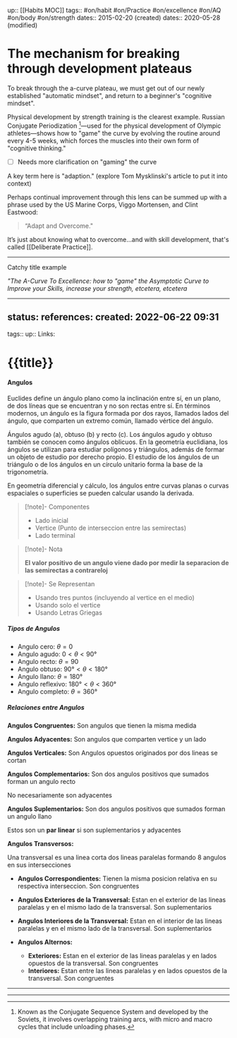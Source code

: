 up:: [[Habits MOC]]
tags:: #on/habit #on/Practice #on/excellence #on/AQ #on/body #on/strength
dates:: 2015-02-20 (created)
dates:: 2020-05-28 (modified)

# The mechanism for breaking through development plateaus
To break through the a-curve plateau, we must get out of our newly established "automatic mindset", and return to a beginner's "cognitive mindset". 

Physical development by strength training is the clearest example. 
Russian Conjugate Periodization [^1]—used for the physical development of Olympic athletes—shows how to "game" the curve by evolving the routine around every 4-5 weeks, which forces the muscles into their own form of "cognitive thinking."

- [ ] Needs more clarification on "gaming" the curve

A key term here is "adaption." (explore Tom Mysklinski's article to put it into context)

Perhaps continual improvement through this lens can be summed up with a phrase used by the US Marine Corps, Viggo Mortensen, and Clint Eastwood: 

> “Adapt and Overcome."

It’s just about knowing what to overcome…and with skill development, that's called [[Deliberate Practice]].

---
Catchy title example

*"The A-Curve To Excellence: how to "game" the Asymptotic Curve to Improve your Skills, increase your strength, etcetera, etcetera*

[^1]: Known as the Conjugate Sequence System and developed by the Soviets, it involves overlapping training arcs, with micro and macro cycles that include unloading phases.

---
status:
references:
created: 2022-06-22 09:31
---
tags::
up::
Links: 
# {{title}}
#### Angulos
Euclides define un ángulo plano como la inclinación entre sí, en un plano, de dos líneas que se encuentran y no son rectas entre sí. En términos modernos, un ángulo es la figura formada por dos rayos, llamados lados del ángulo, que comparten un extremo común, llamado vértice del ángulo.


Ángulos agudo (a), obtuso (b) y recto (c). Los ángulos agudo y obtuso también se conocen como ángulos oblicuos.
En la geometría euclidiana, los ángulos se utilizan para estudiar polígonos y triángulos, además de formar un objeto de estudio por derecho propio. El estudio de los ángulos de un triángulo o de los ángulos en un círculo unitario forma la base de la trigonometría.

En geometría diferencial y cálculo, los ángulos entre curvas planas o curvas espaciales o superficies se pueden calcular usando la derivada.

> [!note]- Componentes
>-  Lado inicial
>-  Vertice (Punto de interseccion entre las semirectas)
>-  Lado terminal

> [!note]- Nota
> 
>  **El valor positivo de un angulo viene dado por medir la separacion de las semirectas a contrareloj**

> [!note]- Se Representan
>-   Usando tres puntos (incluyendo al vertice en el medio)
>-   Usando solo el vertice
>-   Usando Letras Griegas

##### Tipos de Angulos
-   Angulo cero: $\theta=0$
-   Angulo agudo: $0< \theta <90°$
-   Angulo recto: $\theta=90$
-   Angulo obtuso: $90°< \theta <180°$
-   Angulo llano: $\theta=180°$
-   Angulo reflexivo: $180°< \theta <360°$
-   Angulo completo: $\theta=360°$
  

##### Relaciones entre Angulos
**Angulos Congruentes:** Son angulos que tienen la misma medida

**Angulos Adyacentes:** Son angulos que comparten vertice y un lado

**Angulos Verticales:** Son Angulos opuestos originados por dos lineas se cortan

**Angulos Complementarios:** Son dos angulos positivos que sumados forman un angulo recto

No necesariamente son adyacentes

**Angulos Suplementarios:** Son dos angulos positivos que sumados forman un angulo llano

Estos son un **par linear** si son suplementarios y adyacentes

**Angulos Transversos:**

Una transversal es una linea corta dos lineas paralelas formando 8 angulos en sus intersecciones

- **Angulos Correspondientes:** Tienen la misma posicion relativa en su respectiva interseccion. Son congruentes

- **Angulos Exteriores de la Transversal:** Estan en el exterior de las lineas paralelas y en el mismo lado de la transversal. Son suplementarios

- **Angulos Interiores de la Transversal:** Estan en el interior de las lineas paralelas y en el mismo lado de la transversal. Son suplementarios

- **Angulos Alternos:**

	-   **Exteriores:** Estan en el exterior de las lineas paralelas y en lados opuestos de la transversal. Son congruentes
	-   **Interiores:** Estan entre las lineas paralelas y en lados opuestos de la transversal. Son congruentes
___

___
